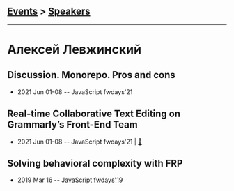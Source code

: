 ## [Events](../README.md) > [Speakers](../speakers.md)
---

# Алексей Левжинский

## Discussion. Monorepo. Pros and cons
- 2021 Jun 01-08 -- JavaScript fwdays&#39;21    
## Real-time Collaborative Text Editing on Grammarly’s Front-End Team
- 2021 Jun 01-08 -- JavaScript fwdays&#39;21  | [:notebook:](https://www.slideshare.net/fwdays/realtime-collaborative-text-editing-on-grammarlys-frontend-team-oleksii-levzhynskyi)  
## Solving behavioral complexity with FRP
- 2019 Mar 16 -- [JavaScript fwdays&#39;19](https://fwdays.com/en/event/js-fwdays-2019/review/solving-behavioral-complexity-with-frp)    
